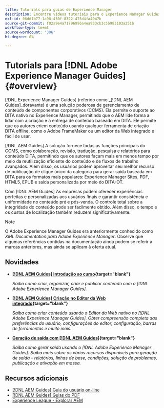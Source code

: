```yaml
---
title: Tutorials para guias de Experience Manager
description: Encontre vídeos tutoriais para o Experience Manager Guides (antigo XML Documentation para Adobe Experience Manager). Saiba mais sobre o suporte ao DITA nativo e a criação estruturada no Experience Manager.
exl-id: 06dd1b77-1a98-430f-8322-475d4fa4947b
source-git-commit: f02a9e4a71796996a4ea933cb3c5b983103a251b
workflow-type: tm+mt
source-wordcount: '306'
ht-degree: 0%

---
```


# Tutorials para [!DNL Adobe Experience Manager Guides] {#overview}

[!DNL Experience Manager Guides] (referido como _[!DNL AEM Guides]_doravante) é uma solução poderosa de gerenciamento de conteúdo de componentes corporativos (CCMS). Ela permite o suporte ao DITA nativo no Experience Manager, permitindo que o AEM lide forma a lidar com a criação e a entrega de conteúdo baseado em DITA. Ele permite que os autores criem conteúdo usando qualquer ferramenta de criação DITA offline, como o Adobe FrameMaker ou um editor da Web integrado e fácil de usar.

[!DNL AEM Guides] A solução fornece todas as funções principais do CCMS, como colaboração, revisão, tradução, pesquisa e relatórios para conteúdo DITA, permitindo que os autores façam mais em menos tempo por meio da reutilização eficiente do conteúdo e de fluxos de trabalho avançados. Além disso, os usuários podem aproveitar seu melhor recurso de publicação de clique único da categoria para gerar saída baseada em DITA para os formatos mais populares: Experience Manager Sites, PDF, HTML5, EPUB e saída personalizada por meio do DITA-OT.

Com [!DNL AEM Guides] As empresas podem oferecer experiências perfeitas e personalizadas aos usuários finais e garantir consistência e uniformidade no conteúdo pré e pós-venda. O controle total sobre a integridade do conteúdo pode ser facilmente obtido. Além disso, o tempo e os custos de localização também reduzem significativamente.

>[!NOTE]
> 
> O Adobe Experience Manager Guides era anteriormente conhecido como _XML Documentation para Adobe Experience Manager_. Observe que algumas referências contidas na documentação ainda podem se referir a marcas anteriores, mas ainda se aplicam à oferta atual.

## Novidades

* **[[!DNL AEM Guides] Introdução ao curso](https://experienceleague.adobe.com/docs/experience-manager-guides-learn/videos/getting-started/overview.html){target="blank"}**

  _Saiba como criar, organizar, criar e publicar conteúdo com o [!DNL Adobe Experience Manager Guides]._

* **[[!DNL AEM Guides] Criação no Editor da Web integrado](https://experienceleague.adobe.com/docs/experience-manager-guides-learn/videos/advanced-user-guide/overview.html){target="blank"}**

  _Saiba como criar conteúdo usando o Editor da Web nativo no  [!DNL Adobe Experience Manager Guides]. Obter compreensão completa das preferências do usuário, configurações do editor, configuração, barras de ferramentas e muito mais._

* **[Geração de saída com [!DNL AEM Guides]](https://experienceleague.adobe.com/docs/experience-manager-guides-learn/videos/output-generation/overview.html){target="blank"}**

  _Saiba como gerar saída usando o [!DNL Adobe Experience Manager Guides]. Saiba mais sobre os vários recursos disponíveis para geração de saída - relatórios, linhas de base, condições, solução de problemas, publicação e ativação em massa._


<!--

Dummy links cause validation to fail

## Staff Picks

<table>
<tr>
  <td>
    <a href="#">
      <img alt="400 x 225px" src="myimage.png" />
    </a>
    <div>
      <a href="#">
    <strong>Enablement Content 1</strong>
    </a>
    </div>
    <p>
    <em>A brief description of enablement content.</em>
    <p>
  </td>
   <td>
    <a href="#">
      <img alt="400 x 225px" src="myimage.png" />
    </a>
    <div>
      <a href="#">
    <strong>Enablement Content 1</strong>
    </a>
    </div>
    <p>
    <em>A brief description of enablement content.</em>
    <p>
  </td>
  <td>
    <a href="#">
      <img alt="400 x 225px" src="myimage.png" />
    </a>
    <div>
      <a href="#">
    <strong>Enablement Content 1</strong>
    </a>
    </div>
    <p>
    <em>A brief description of enablement content.</em>
    <p>
  </td>
</tr>
</table>

-->


## Recursos adicionais

* [[!DNL AEM Guides] Guia do usuário on-line](https://help.adobe.com/en_US/xml-documentation-for-adobe-experience-manager/index.html)
* [[!DNL AEM Guides] Guias do PDF](https://helpx.adobe.com/support/xml-documentation-for-experience-manager.html)
* [Experience League - Explorar AEM](https://experienceleague.adobe.com/?lang=pt-BR#recommended/solutions/experience-manager)
